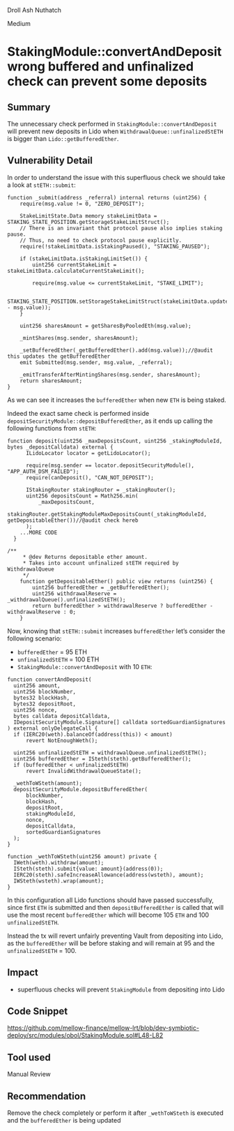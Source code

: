 Droll Ash Nuthatch

Medium

# StakingModule::convertAndDeposit wrong buffered and unfinalized check can prevent some deposits

## Summary

The unnecessary check performed in `StakingModule::convertAndDeposit` will prevent new deposits in Lido when `WithdrawalQueue::unfinalizedStETH` is bigger than `Lido::getBufferedEther`.

## Vulnerability Detail

In order to understand the issue with this superfluous check we should take a look at `stETH::submit`:

```solidity
function _submit(address _referral) internal returns (uint256) {
    require(msg.value != 0, "ZERO_DEPOSIT");

    StakeLimitState.Data memory stakeLimitData = STAKING_STATE_POSITION.getStorageStakeLimitStruct();
    // There is an invariant that protocol pause also implies staking pause.
    // Thus, no need to check protocol pause explicitly.
    require(!stakeLimitData.isStakingPaused(), "STAKING_PAUSED");

    if (stakeLimitData.isStakingLimitSet()) {
        uint256 currentStakeLimit = stakeLimitData.calculateCurrentStakeLimit();

        require(msg.value <= currentStakeLimit, "STAKE_LIMIT");

        STAKING_STATE_POSITION.setStorageStakeLimitStruct(stakeLimitData.updatePrevStakeLimit(currentStakeLimit - msg.value));
    }

    uint256 sharesAmount = getSharesByPooledEth(msg.value);

    _mintShares(msg.sender, sharesAmount);

    _setBufferedEther(_getBufferedEther().add(msg.value));//@audit this updates the getBufferedEther
    emit Submitted(msg.sender, msg.value, _referral);

    _emitTransferAfterMintingShares(msg.sender, sharesAmount);
    return sharesAmount;
}
```

As we can see it increases the `bufferedEther` when new `ETH` is being staked.

Indeed the exact same check is performed inside `depositSecurityModule::depositBufferedEther`, as it ends up calling the following functions from `stETH`:

```solidity
function deposit(uint256 _maxDepositsCount, uint256 _stakingModuleId, bytes _depositCalldata) external {
      ILidoLocator locator = getLidoLocator();

      require(msg.sender == locator.depositSecurityModule(), "APP_AUTH_DSM_FAILED");
      require(canDeposit(), "CAN_NOT_DEPOSIT");

      IStakingRouter stakingRouter = _stakingRouter();
      uint256 depositsCount = Math256.min(
          _maxDepositsCount,
          stakingRouter.getStakingModuleMaxDepositsCount(_stakingModuleId, getDepositableEther())//@audit check hereb 
      );
    ...MORE CODE
  }
```

```solidity
/**
     * @dev Returns depositable ether amount.
     * Takes into account unfinalized stETH required by WithdrawalQueue
     */
    function getDepositableEther() public view returns (uint256) {
        uint256 bufferedEther = _getBufferedEther();
        uint256 withdrawalReserve = _withdrawalQueue().unfinalizedStETH();
        return bufferedEther > withdrawalReserve ? bufferedEther - withdrawalReserve : 0;
    }
```

Now, knowing that `stETH::submit` increases `bufferedEther` let’s consider the following scenario:

- `bufferedEther` = 95 ETH
- `unfinalizedStETH` = 100 ETH
- `StakingModule::convertAndDeposit` with 10 `ETH`:

```solidity
function convertAndDeposit(
  uint256 amount,
  uint256 blockNumber,
  bytes32 blockHash,
  bytes32 depositRoot,
  uint256 nonce,
  bytes calldata depositCalldata,
  IDepositSecurityModule.Signature[] calldata sortedGuardianSignatures
) external onlyDelegateCall {
  if (IERC20(weth).balanceOf(address(this)) < amount)
      revert NotEnoughWeth();

  uint256 unfinalizedStETH = withdrawalQueue.unfinalizedStETH();
  uint256 bufferedEther = ISteth(steth).getBufferedEther();
  if (bufferedEther < unfinalizedStETH)
      revert InvalidWithdrawalQueueState();

  _wethToWSteth(amount);
  depositSecurityModule.depositBufferedEther(
      blockNumber,
      blockHash,
      depositRoot,
      stakingModuleId,
      nonce,
      depositCalldata,
      sortedGuardianSignatures
  );
}

function _wethToWSteth(uint256 amount) private {
  IWeth(weth).withdraw(amount);
  ISteth(steth).submit{value: amount}(address(0));
  IERC20(steth).safeIncreaseAllowance(address(wsteth), amount);
  IWSteth(wsteth).wrap(amount);
}
```

In this configuration all Lido functions should have passed successfully, since first `ETH` is submitted and then `depositBufferedEther` is called that will use the most recent `bufferedEther` which will become 105 `ETH` and 100 `unfinalizedStETH`. 

Instead the tx will revert unfairly preventing Vault from depositing into Lido, as the `bufferedEther` will be before staking and will remain at 95 and the `unfinalizedStETH` = 100.

## Impact

- superfluous checks will prevent `StakingModule` from depositing into Lido

## Code Snippet

https://github.com/mellow-finance/mellow-lrt/blob/dev-symbiotic-deploy/src/modules/obol/StakingModule.sol#L48-L82

## Tool used

Manual Review

## Recommendation

Remove the check completely or perform it after `_wethToWSteth` is executed and the `bufferedEther` is being updated